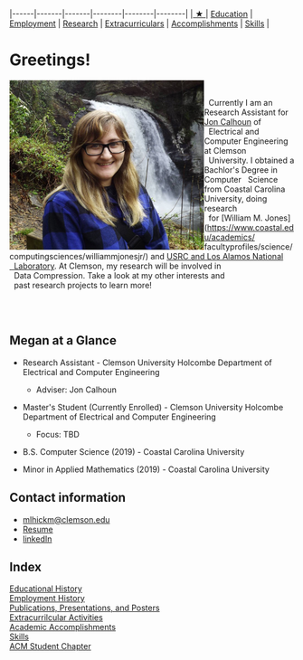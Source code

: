 
|------|-------|-------|--------|--------|--------|
|[ ★ ](index.md) | [Education](education.md) | [Employment](employment.md) | [Research](publications.md) | [Extracurriculars](activities.md) | [Accomplishments](accomplishments.md) | [Skills](skills.md) |


# Greetings!

<img style="float: left;" img src="pictures/me4.jpg" alt="Megan Hickman Fulp" height="300"/>
&nbsp;&nbsp;&nbsp;&nbsp;


&nbsp;&nbsp;Currently I am an Research Assistant for [Jon Calhoun](http://jonccal.people.clemson.edu/) of   
&nbsp;&nbsp;Electrical and Computer Engineering at Clemson   
&nbsp;&nbsp;University. I obtained a Bachlor's Degree in Computer 
&nbsp;&nbsp;Science from Coastal Carolina University, doing research   
&nbsp;&nbsp;for [William M. Jones](https://www.coastal.edu/academics/  facultyprofiles/science/computingsciences/williammjonesjr/) and [USRC and Los Alamos National   
&nbsp;&nbsp;Laboratory](https://www.lanl.gov/projects/ultrascale-systems-research-center/staff-interns.php). At Clemson, my research will be involved in   
&nbsp;&nbsp;Data Compression. Take a look at my other interests and   
&nbsp;&nbsp;past research projects to learn more!


&nbsp;&nbsp;&nbsp;&nbsp;&nbsp;&nbsp;&nbsp;&nbsp;&nbsp;&nbsp;&nbsp;&nbsp;&nbsp;&nbsp;&nbsp;&nbsp;&nbsp;&nbsp;&nbsp;&nbsp;&nbsp;&nbsp;&nbsp;&nbsp;&nbsp;&nbsp;&nbsp;&nbsp;&nbsp;&nbsp;&nbsp;&nbsp;&nbsp;&nbsp;&nbsp;&nbsp;&nbsp;&nbsp;&nbsp;&nbsp;&nbsp;&nbsp;&nbsp;&nbsp;&nbsp;&nbsp;&nbsp;&nbsp;&nbsp;&nbsp;&nbsp;&nbsp;&nbsp;&nbsp;&nbsp;&nbsp;&nbsp;&nbsp;&nbsp;&nbsp;&nbsp;&nbsp;&nbsp;&nbsp;&nbsp;&nbsp;&nbsp;&nbsp;&nbsp;&nbsp;&nbsp;&nbsp;&nbsp;&nbsp;&nbsp;&nbsp;&nbsp;&nbsp;&nbsp;&nbsp;&nbsp;&nbsp;&nbsp;&nbsp;&nbsp;&nbsp;&nbsp;&nbsp;&nbsp;&nbsp;&nbsp;&nbsp;&nbsp;&nbsp;&nbsp;&nbsp;&nbsp;&nbsp;&nbsp;&nbsp;&nbsp;&nbsp;&nbsp;&nbsp;&nbsp;&nbsp;&nbsp;&nbsp;&nbsp;&nbsp;&nbsp;&nbsp;&nbsp;&nbsp;&nbsp;&nbsp;&nbsp;&nbsp;&nbsp;&nbsp;&nbsp;&nbsp;&nbsp;&nbsp;&nbsp;&nbsp;&nbsp;&nbsp;&nbsp;&nbsp;&nbsp;&nbsp;&nbsp;&nbsp;&nbsp;&nbsp;&nbsp;&nbsp;

## Megan at a Glance

* Research Assistant - Clemson University Holcombe Department of Electrical and Computer Engineering  
  - Adviser: Jon Calhoun  

* Master's Student (Currently Enrolled) - Clemson University Holcombe Department of Electrical and Computer Engineering
  - Focus: TBD  

* B.S. Computer Science (2019) - Coastal Carolina University  
* Minor in Applied Mathematics (2019) - Coastal Carolina University  

## Contact information
* mlhickm@clemson.edu
* <a href="https://mhickmanf.github.io/resume_website/documents/resume.pdf" target="_blank">Resume</a>
* [linkedIn](https://www.linkedin.com/in/megan-hickman-fulp-3174a3125/)


## Index

[Educational History](education.md)  
[Employment History](employment.md)  
[Publications, Presentations, and Posters](publications.md)   
[Extracurrilcular Activities](activities.md)   
[Academic Accomplishments](accomplishments.md)   
[Skills](skills.md)   
[ACM Student Chapter](acm.md)    
